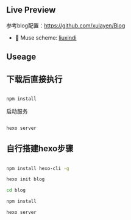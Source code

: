 
## Live Preview

参考blog配置：https://github.com/xulayen/Blog

* :heart_decoration: Muse scheme: [liuxindi](https://elson8080.github.io/) 

## Useage


## 下载后直接执行

``` bash

npm install

```

启动服务

``` bash

hexo server

```
## 自行搭建hexo步骤

``` bash

npm install hexo-cli -g

hexo init blog

cd blog

npm install

hexo server

```



